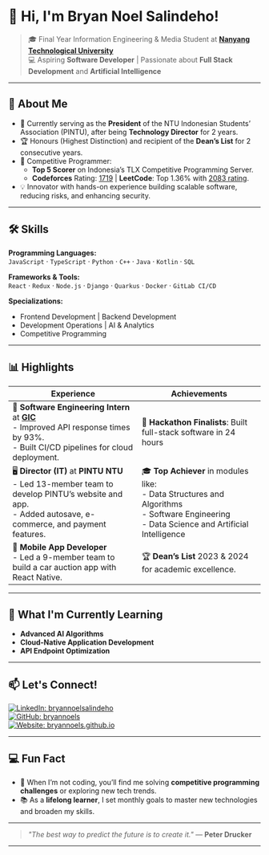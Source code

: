 # 👋 Hi, I'm **Bryan Noel Salindeho**!  

> 🎓 Final Year Information Engineering & Media Student at **[Nanyang Technological University](https://www.ntu.edu.sg)**  
> 💻 Aspiring **Software Developer** | Passionate about **Full Stack Development** and **Artificial Intelligence**  

---

## 🚀 About Me

- 🎯 Currently serving as the **President** of the NTU Indonesian Students’ Association (PINTU), after being **Technology Director** for 2 years.
- 🏆 Honours (Highest Distinction) and recipient of the **Dean’s List** for 2 consecutive years.  
- 🏅 Competitive Programmer:  
  - **Top 5 Scorer** on Indonesia’s TLX Competitive Programming Server.  
  - **Codeforces** Rating: [1719](https://codeforces.com/profile/Bryannoel) | **LeetCode**: Top 1.36% with [2083 rating](https://leetcode.com/u/bryan_noel/).  
- 💡 Innovator with hands-on experience building scalable software, reducing risks, and enhancing security.

---

## 🛠️ Skills

**Programming Languages:**  
`JavaScript` · `TypeScript` · `Python` · `C++` · `Java` · `Kotlin` · `SQL`  

**Frameworks & Tools:**  
`React` · `Redux` · `Node.js` · `Django` · `Quarkus` · `Docker` · `GitLab CI/CD`  

**Specializations:**  
- Frontend Development | Backend Development  
- Development Operations | AI & Analytics  
- Competitive Programming

---

## 📊 Highlights  

| **Experience** | **Achievements** |
|-----------------|------------------|
| 🏢 **Software Engineering Intern** at **[GIC](https://www.gic.com.sg)** <br> - Improved API response times by 93%. <br> - Built CI/CD pipelines for cloud deployment. | 🥇 **Hackathon Finalists**: Built full-stack software in 24 hours |
| 🖥️ **Director (IT)** at **PINTU NTU** <br> - Led 13-member team to develop PINTU’s website and app. <br> - Added autosave, e-commerce, and payment features. | 🎓 **Top Achiever** in modules like: <br> - Data Structures and Algorithms <br> - Software Engineering <br> - Data Science and Artificial Intelligence |
| 📱 **Mobile App Developer** <br> - Led a 9-member team to build a car auction app with React Native. | 🏆 **Dean’s List** 2023 & 2024 for academic excellence. |

---

## 🌱 What I'm Currently Learning  

- **Advanced AI Algorithms**  
- **Cloud-Native Application Development**
- **API Endpoint Optimization**

---

## 📫 Let's Connect!

[![LinkedIn: bryannoelsalindeho](https://img.shields.io/badge/-Bryan%20Noel%20Salindeho-blue?style=flat-square&logo=Linkedin&logoColor=white&link=https://www.linkedin.com/in/bryannoelsalindeho)](https://www.linkedin.com/in/bryannoelsalindeho/)  
[![GitHub: bryannoels](https://img.shields.io/github/followers/bryannoels?label=Follow%20Me&style=social)](https://github.com/bryannoels)  
[![Website: bryannoels.github.io](https://img.shields.io/badge/-Portfolio-ff69b4?style=flat-square&logo=Google-Chrome&logoColor=white&link=https://bryannoels.github.io)](https://bryannoels.github.io)

---

## 💻 Fun Fact  

- 🧩 When I’m not coding, you’ll find me solving **competitive programming challenges** or exploring new tech trends.
- 📚 As a **lifelong learner**, I set monthly goals to master new technologies and broaden my skills.

---

> _"The best way to predict the future is to create it."_ — **Peter Drucker**

---
